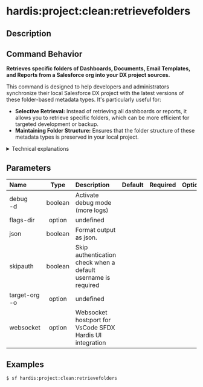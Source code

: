 <!-- This file has been generated with command 'sf hardis:doc:plugin:generate'. Please do not update it manually or it may be overwritten -->
# hardis:project:clean:retrievefolders

## Description


## Command Behavior

**Retrieves specific folders of Dashboards, Documents, Email Templates, and Reports from a Salesforce org into your DX project sources.**

This command is designed to help developers and administrators synchronize their local Salesforce DX project with the latest versions of these folder-based metadata types. It's particularly useful for:

- **Selective Retrieval:** Instead of retrieving all dashboards or reports, it allows you to retrieve specific folders, which can be more efficient for targeted development or backup.
- **Maintaining Folder Structure:** Ensures that the folder structure of these metadata types is preserved in your local project.

<details markdown="1">
<summary>Technical explanations</summary>

The command's technical implementation involves:

- **Folder Iteration:** It defines a list of folder-based metadata types (`dashboards`, `documents`, `email`, `reports`).
- **File System Check:** For each type, it checks if the corresponding folder exists in `force-app/main/default/`.
- **Recursive Retrieval:** It iterates through subfolders within these main folders. For each subfolder, it constructs and executes a `sf project retrieve start` command.
- **Salesforce CLI Integration:** It uses `sf project retrieve start -m <MetadataType>:<FolderName>` to retrieve the content of individual folders. This ensures that only the specified folder and its contents are retrieved.
- **Error Handling:** It includes basic error handling for the `execCommand` calls.
</details>


## Parameters

| Name              |  Type   | Description                                                   | Default | Required | Options |
|:------------------|:-------:|:--------------------------------------------------------------|:-------:|:--------:|:-------:|
| debug<br/>-d      | boolean | Activate debug mode (more logs)                               |         |          |         |
| flags-dir         | option  | undefined                                                     |         |          |         |
| json              | boolean | Format output as json.                                        |         |          |         |
| skipauth          | boolean | Skip authentication check when a default username is required |         |          |         |
| target-org<br/>-o | option  | undefined                                                     |         |          |         |
| websocket         | option  | Websocket host:port for VsCode SFDX Hardis UI integration     |         |          |         |

## Examples

```shell
$ sf hardis:project:clean:retrievefolders
```



